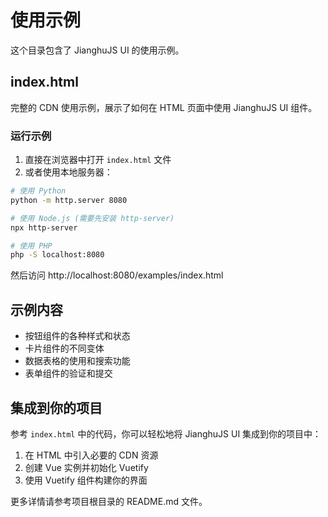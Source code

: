 # 使用示例

这个目录包含了 JianghuJS UI 的使用示例。

## index.html

完整的 CDN 使用示例，展示了如何在 HTML 页面中使用 JianghuJS UI 组件。

### 运行示例

1. 直接在浏览器中打开 `index.html` 文件
2. 或者使用本地服务器：

```bash
# 使用 Python
python -m http.server 8080

# 使用 Node.js (需要先安装 http-server)
npx http-server

# 使用 PHP
php -S localhost:8080
```

然后访问 http://localhost:8080/examples/index.html

## 示例内容

- 按钮组件的各种样式和状态
- 卡片组件的不同变体
- 数据表格的使用和搜索功能
- 表单组件的验证和提交

## 集成到你的项目

参考 `index.html` 中的代码，你可以轻松地将 JianghuJS UI 集成到你的项目中：

1. 在 HTML 中引入必要的 CDN 资源
2. 创建 Vue 实例并初始化 Vuetify
3. 使用 Vuetify 组件构建你的界面

更多详情请参考项目根目录的 README.md 文件。
